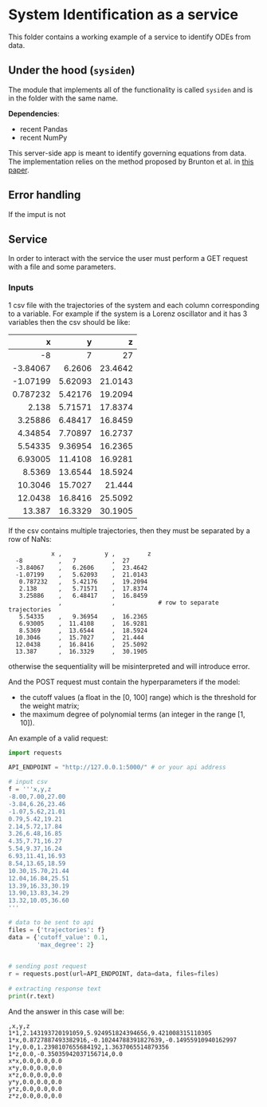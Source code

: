 # System Identification as a service

This folder contains a working example of a service to identify ODEs from data.



## Under the hood (`sysiden`)

The module that implements all of the functionality is called `sysiden` and is in the folder with the same name.

__Dependencies__:

- recent Pandas
- recent NumPy


This server-side app is meant to identify governing equations from data. The implementation relies on the method proposed by Brunton et al. in [this paper](https://www.pnas.org/content/113/15/3932). 

## Error handling

If the imput is not 


## Service

In order to interact with the service the user must perform a GET request with a file and some parameters.

### Inputs 

1 csv file with the trajectories of the system and each column corresponding to a variable. 
For example if the system is a Lorenz oscillator and it has 3 variables then the csv should be like:

|            x |            y |         z |
|-------------:|-------------:|----------:|
|  -8          |   7          |  27       |
|  -3.84067    |   6.2606     |  23.4642  |
|  -1.07199    |   5.62093    |  21.0143  |
|   0.787232   |   5.42176    |  19.2094  |
|   2.138      |   5.71571    |  17.8374  |
|   3.25886    |   6.48417    |  16.8459  |
|   4.34854    |   7.70897    |  16.2737  |
|   5.54335    |   9.36954    |  16.2365  |
|   6.93005    |  11.4108     |  16.9281  |
|   8.5369     |  13.6544     |  18.5924  |
|  10.3046     |  15.7027     |  21.444   |
|  12.0438     |  16.8416     |  25.5092  |
|  13.387      |  16.3329     |  30.1905  |

If the csv contains multiple trajectories, then they must be separated by a row of NaNs:

```
            x ,            y ,         z 
  -8          ,   7          ,  27       
  -3.84067    ,   6.2606     ,  23.4642  
  -1.07199    ,   5.62093    ,  21.0143  
   0.787232   ,   5.42176    ,  19.2094  
   2.138      ,   5.71571    ,  17.8374  
   3.25886    ,   6.48417    ,  16.8459  
              ,              ,            # row to separate trajectories
   5.54335    ,   9.36954    ,  16.2365  
   6.93005    ,  11.4108     ,  16.9281  
   8.5369     ,  13.6544     ,  18.5924  
  10.3046     ,  15.7027     ,  21.444   
  12.0438     ,  16.8416     ,  25.5092  
  13.387      ,  16.3329     ,  30.1905  
```
otherwise the sequentiality will be misinterpreted and will introduce error.

And the POST request must contain the hyperparameters if the model:

 - the cutoff values (a float in the [0, 100] range) which is the threshold for the weight matrix;
 - the maximum degree of polynomial terms (an integer in the range [1, 10]).

An example of a valid request:

```python
import requests 
  
API_ENDPOINT = "http://127.0.0.1:5000/" # or your api address

# input csv
f = '''x,y,z
-8.00,7.00,27.00
-3.84,6.26,23.46
-1.07,5.62,21.01
0.79,5.42,19.21
2.14,5.72,17.84
3.26,6.48,16.85
4.35,7.71,16.27
5.54,9.37,16.24
6.93,11.41,16.93
8.54,13.65,18.59
10.30,15.70,21.44
12.04,16.84,25.51
13.39,16.33,30.19
13.90,13.83,34.29
13.32,10.05,36.60
'''

# data to be sent to api 
files = {'trajectories': f} 
data = {'cutoff_value': 0.1,
        'max_degree': 2}

  
# sending post request
r = requests.post(url=API_ENDPOINT, data=data, files=files) 
  
# extracting response text  
print(r.text) 
```

And the answer in this case will be:
```
,x,y,z
1*1,2.143193720191059,5.924951824394656,9.421008315110305
1*x,0.8727887493382916,-0.10244788391827639,-0.14955910940162997
1*y,0.0,1.2398107655684192,1.3637065514879356
1*z,0.0,-0.35035942037156714,0.0
x*x,0.0,0.0,0.0
x*y,0.0,0.0,0.0
x*z,0.0,0.0,0.0
y*y,0.0,0.0,0.0
y*z,0.0,0.0,0.0
z*z,0.0,0.0,0.0
```



